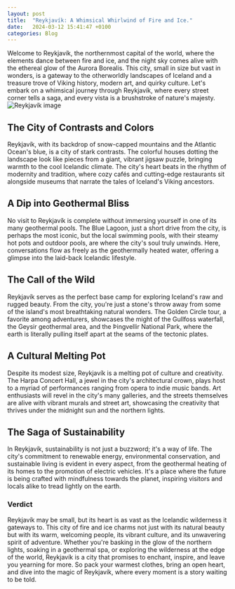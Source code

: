 ```yaml
---
layout: post
title:  "Reykjavík: A Whimsical Whirlwind of Fire and Ice."
date:   2024-03-12 15:41:47 +0100
categories: Blog
---
```


Welcome to Reykjavík, the northernmost capital of the world, where the elements dance between fire and ice, and the night sky comes alive with the ethereal glow of the Aurora Borealis. This city, small in size but vast in wonders, is a gateway to the otherworldly landscapes of Iceland and a treasure trove of Viking history, modern art, and quirky culture. Let's embark on a whimsical journey through Reykjavík, where every street corner tells a saga, and every vista is a brushstroke of nature's majesty.
![Reykjavík image](../../../../assets/images/reykjavik-iceland.jpeg)


## The City of Contrasts and Colors
Reykjavík, with its backdrop of snow-capped mountains and the Atlantic Ocean's blue, is a city of stark contrasts. The colorful houses dotting the landscape look like pieces from a giant, vibrant jigsaw puzzle, bringing warmth to the cool Icelandic climate. The city's heart beats in the rhythm of modernity and tradition, where cozy cafés and cutting-edge restaurants sit alongside museums that narrate the tales of Iceland's Viking ancestors.

## A Dip into Geothermal Bliss
No visit to Reykjavík is complete without immersing yourself in one of its many geothermal pools. The Blue Lagoon, just a short drive from the city, is perhaps the most iconic, but the local swimming pools, with their steamy hot pots and outdoor pools, are where the city's soul truly unwinds. Here, conversations flow as freely as the geothermally heated water, offering a glimpse into the laid-back Icelandic lifestyle.

## The Call of the Wild
Reykjavík serves as the perfect base camp for exploring Iceland's raw and rugged beauty. From the city, you're just a stone's throw away from some of the island's most breathtaking natural wonders. The Golden Circle tour, a favorite among adventurers, showcases the might of the Gullfoss waterfall, the Geysir geothermal area, and the Þingvellir National Park, where the earth is literally pulling itself apart at the seams of the tectonic plates.

## A Cultural Melting Pot
Despite its modest size, Reykjavík is a melting pot of culture and creativity. The Harpa Concert Hall, a jewel in the city's architectural crown, plays host to a myriad of performances ranging from opera to indie music bands. Art enthusiasts will revel in the city's many galleries, and the streets themselves are alive with vibrant murals and street art, showcasing the creativity that thrives under the midnight sun and the northern lights.

## The Saga of Sustainability
In Reykjavík, sustainability is not just a buzzword; it's a way of life. The city's commitment to renewable energy, environmental conservation, and sustainable living is evident in every aspect, from the geothermal heating of its homes to the promotion of electric vehicles. It's a place where the future is being crafted with mindfulness towards the planet, inspiring visitors and locals alike to tread lightly on the earth.

### Verdict
Reykjavík may be small, but its heart is as vast as the Icelandic wilderness it gateways to. This city of fire and ice charms not just with its natural beauty but with its warm, welcoming people, its vibrant culture, and its unwavering spirit of adventure. Whether you're basking in the glow of the northern lights, soaking in a geothermal spa, or exploring the wilderness at the edge of the world, Reykjavík is a city that promises to enchant, inspire, and leave you yearning for more. So pack your warmest clothes, bring an open heart, and dive into the magic of Reykjavík, where every moment is a story waiting to be told.